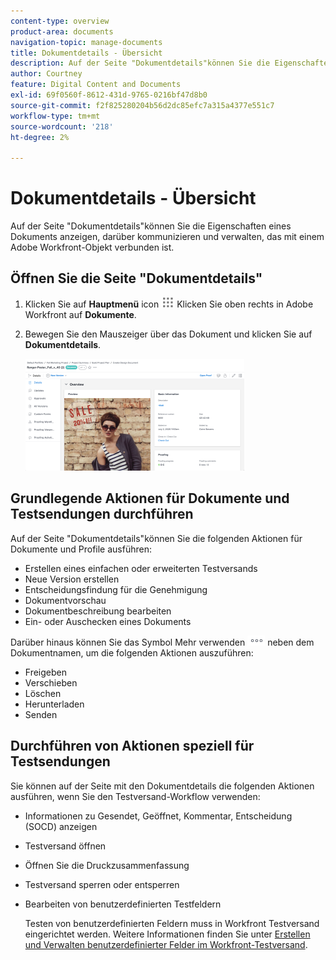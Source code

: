 ```yaml
---
content-type: overview
product-area: documents
navigation-topic: manage-documents
title: Dokumentdetails - Übersicht
description: Auf der Seite "Dokumentdetails"können Sie die Eigenschaften eines Dokuments anzeigen, darüber kommunizieren und verwalten, das mit einem Adobe Workfront-Objekt verbunden ist.
author: Courtney
feature: Digital Content and Documents
exl-id: 69f0560f-8612-431d-9765-0216bf47d8b0
source-git-commit: f2f825280204b56d2dc85efc7a315a4377e551c7
workflow-type: tm+mt
source-wordcount: '218'
ht-degree: 2%

---
```


# Dokumentdetails - Übersicht

Auf der Seite &quot;Dokumentdetails&quot;können Sie die Eigenschaften eines Dokuments anzeigen, darüber kommunizieren und verwalten, das mit einem Adobe Workfront-Objekt verbunden ist.

## Öffnen Sie die Seite &quot;Dokumentdetails&quot;

1. Klicken Sie auf **Hauptmenü** icon ![](assets/main-menu-icon.png) Klicken Sie oben rechts in Adobe Workfront auf **Dokumente**.

1. Bewegen Sie den Mauszeiger über das Dokument und klicken Sie auf **Dokumentdetails**.

   ![](assets/document-details-350x179.png)

## Grundlegende Aktionen für Dokumente und Testsendungen durchführen

Auf der Seite &quot;Dokumentdetails&quot;können Sie die folgenden Aktionen für Dokumente und Profile ausführen:

* Erstellen eines einfachen oder erweiterten Testversands
* Neue Version erstellen
* Entscheidungsfindung für die Genehmigung
* Dokumentvorschau
* Dokumentbeschreibung bearbeiten
* Ein- oder Auschecken eines Dokuments

Darüber hinaus können Sie das Symbol Mehr verwenden ![](assets/more-icon.png) neben dem Dokumentnamen, um die folgenden Aktionen auszuführen:

* Freigeben
* Verschieben
* Löschen
* Herunterladen
* Senden

## Durchführen von Aktionen speziell für Testsendungen

Sie können auf der Seite mit den Dokumentdetails die folgenden Aktionen ausführen, wenn Sie den Testversand-Workflow verwenden:

* Informationen zu Gesendet, Geöffnet, Kommentar, Entscheidung (SOCD) anzeigen
* Testversand öffnen
* Öffnen Sie die Druckzusammenfassung
* Testversand sperren oder entsperren
* Bearbeiten von benutzerdefinierten Testfeldern

   Testen von benutzerdefinierten Feldern muss in Workfront Testversand eingerichtet werden. Weitere Informationen finden Sie unter [Erstellen und Verwalten benutzerdefinierter Felder im Workfront-Testversand](../../workfront-proof/wp-acct-admin/account-settings/create-and-manage-custom-fields.md).
